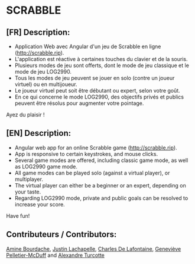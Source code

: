 # SCRABBLE

## [FR] Description:
- Application Web avec Angular d'un jeu de Scrabble en ligne (http://scrabble.rip).
- L'application est réactive à certaines touches du clavier et de la souris.
- Plusieurs modes de jeu sont offerts, dont le mode de jeu classique et le mode de jeu LOG2990.
- Tous les modes de jeu peuvent se jouer en solo (contre un joueur virtuel) ou en multijoueur.
- Le joueur virtuel peut soit être débutant ou expert, selon votre goût.
- En ce qui concerne le mode LOG2990, des objectifs privés et publics peuvent être résolus pour augmenter votre pointage.

Ayez du plaisir !

## [EN] Description:
- Angular web app for an online Scrabble game (http://scrabble.rip).
- App is responsive to certain keystrokes, and mouse clicks.
- Several game modes are offered, including classic game mode, as well as LOG2990 game mode.
- All game modes can be played solo (against a virtual player), or multiplayer.
- The virtual player can either be a beginner or an expert, depending on your taste.
- Regarding LOG2990 mode, private and public goals can be resolved to increase your score.

Have fun!

## Contributeurs / Contributors:
[Amine Bourdache](https://github.com/brdch),
[Justin Lachapelle](https://github.com/justinlachap),
[Charles De Lafontaine](https://github.com/DaddyChucky),
[Geneviève Pelletier-McDuff](https://github.com/GenevievePMD) and
[Alexandre Turcotte](https://github.com/Lopik45)
